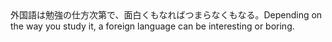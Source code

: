 <tr><td>外国語は勉強の仕方次第で、面白くもなればつまらなくもなる。<td><tr><tr><td>Depending on the way you study it, a foreign language can be interesting or boring.<td><tr></table>

